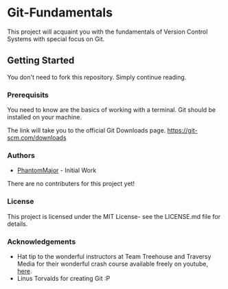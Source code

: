 # Git-Fundamentals #

This project will acquaint you with the fundamentals of Version Control Systems with special focus on Git.

## Getting Started ##
You don't need to fork this repository. Simply continue reading.

### Prerequisits ###
You need to know are the basics of working with a terminal.
Git should be installed on your machine.

The link will take you to the official Git Downloads page.
https://git-scm.com/downloads

### Authors ###
- [PhantomMajor](https://github.com/PhantomMajor) - Initial Work

There are no contributers for this project yet!

### License ###
This project is licensed under the MIT License- see the LICENSE.md file for details.

### Acknowledgements ###
- Hat tip to the wonderful instructors at Team Treehouse and Traversy Media for their wonderful crash course available freely on youtube, [here](https://www.youtube.com/watch?v=SWYqp7iY_Tc).
- Linus Torvalds for creating Git :P
